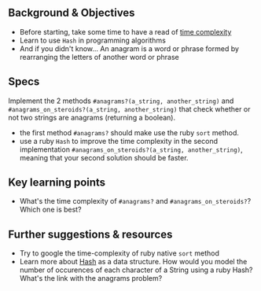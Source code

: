 ## Background & Objectives

- Before starting, take some time to have a read of [time complexity](http://en.wikipedia.org/wiki/Time_complexity)
- Learn to use `Hash` in programming algorithms
- And if you didn't know... An anagram is a word or phrase formed by rearranging the letters of another word or phrase

## Specs

Implement the 2 methods `#anagrams?(a_string, another_string)` and `#anagrams_on_steroids?(a_string, another_string)` that check whether or not two strings are anagrams (returning a boolean).

- the first method `#anagrams?` should make use the ruby `sort` method.
- use a ruby `Hash` to improve the time complexity in the second implementation `#anagrams_on_steroids?(a_string, another_string)`, meaning that your second solution should be faster.

## Key learning points

- What's the time complexity of `#anagrams?` and `#anagrams_on_steroids?`? Which one is best?

## Further suggestions & resources

- Try to google the time-complexity of ruby native `sort` method
- Learn more about [Hash](http://www.ruby-doc.org/core-2.2.0/Hash.html) as a data structure. How would you model the number of occurences of each character of a String using a ruby Hash? What's the link with the anagrams problem?
